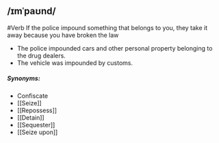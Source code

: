 ## /ɪmˈpaʊnd/  
#Verb
If the police impound something that belongs to you, they take it away because you have broken the law

- The police impounded cars and other personal property belonging to the drug dealers.
- The vehicle was impounded by customs.

##### Synonyms:
- Confiscate
- [[Seize]]
- [[Repossess]]
- [[Detain]]
- [[Sequester]]
- [[Seize upon]]